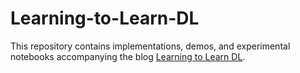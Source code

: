 # Learning-to-Learn-DL
This repository contains implementations, demos, and experimental notebooks accompanying the blog [Learning to Learn DL](https://totalvariation.github.io/blog/).
